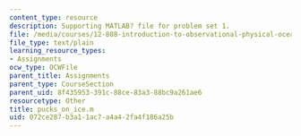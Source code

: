 ```yaml
---
content_type: resource
description: Supporting MATLAB? file for problem set 1.
file: /media/courses/12-808-introduction-to-observational-physical-oceanography-fall-2004/072ce287b3a11ac7a4a42fa4f186a25b_pucks_on_ice.m
file_type: text/plain
learning_resource_types:
- Assignments
ocw_type: OCWFile
parent_title: Assignments
parent_type: CourseSection
parent_uid: 8f435953-391c-88ce-83a3-88bc9a261ae6
resourcetype: Other
title: pucks_on_ice.m
uid: 072ce287-b3a1-1ac7-a4a4-2fa4f186a25b
---
```

